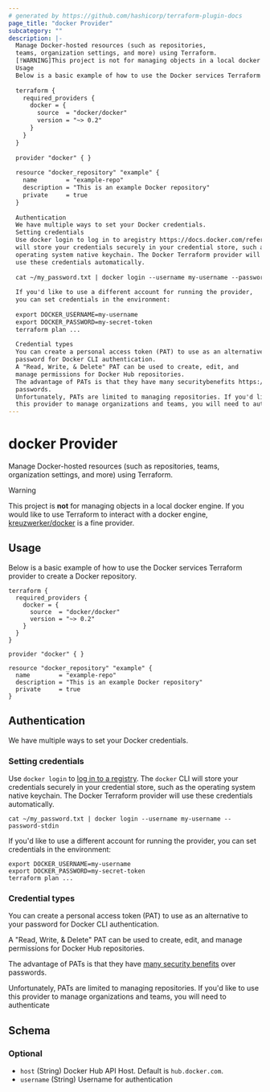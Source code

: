 ```yaml
---
# generated by https://github.com/hashicorp/terraform-plugin-docs
page_title: "docker Provider"
subcategory: ""
description: |-
  Manage Docker-hosted resources (such as repositories,
  teams, organization settings, and more) using Terraform.
  [!WARNING]This project is not for managing objects in a local docker engine. If you would like to use Terraform to interact with a docker engine, kreuzwerker/docker is a fine provider.
  Usage
  Below is a basic example of how to use the Docker services Terraform provider to create a Docker repository.
  
  terraform {
    required_providers {
      docker = {
        source  = "docker/docker"
        version = "~> 0.2"
      }
    }
  }
  
  provider "docker" { }
  
  resource "docker_repository" "example" {
    name        = "example-repo"
    description = "This is an example Docker repository"
    private     = true
  }
  
  Authentication
  We have multiple ways to set your Docker credentials.
  Setting credentials
  Use docker login to log in to aregistry https://docs.docker.com/reference/cli/docker/login/. The docker CLI
  will store your credentials securely in your credential store, such as the
  operating system native keychain. The Docker Terraform provider will
  use these credentials automatically.
  
  cat ~/my_password.txt | docker login --username my-username --password-stdin
  
  If you'd like to use a different account for running the provider,
  you can set credentials in the environment:
  
  export DOCKER_USERNAME=my-username
  export DOCKER_PASSWORD=my-secret-token
  terraform plan ...
  
  Credential types
  You can create a personal access token (PAT) to use as an alternative to your
  password for Docker CLI authentication.
  A "Read, Write, & Delete" PAT can be used to create, edit, and
  manage permissions for Docker Hub repositories.
  The advantage of PATs is that they have many securitybenefits https://docs.docker.com/security/for-developers/access-tokens/ over
  passwords.
  Unfortunately, PATs are limited to managing repositories. If you'd like to use
  this provider to manage organizations and teams, you will need to authenticate
---
```


# docker Provider

Manage Docker-hosted resources (such as repositories,
teams, organization settings, and more) using Terraform.

> [!WARNING]
> This project is **not** for managing objects in a local docker engine. If you would like to use Terraform to interact with a docker engine, [kreuzwerker/docker](https://registry.terraform.io/providers/kreuzwerker/docker/latest) is a fine provider.

## Usage

Below is a basic example of how to use the Docker services Terraform provider to create a Docker repository.

```hcl
terraform {
  required_providers {
    docker = {
      source  = "docker/docker"
      version = "~> 0.2"
    }
  }
}

provider "docker" { }

resource "docker_repository" "example" {
  name        = "example-repo"
  description = "This is an example Docker repository"
  private     = true
}
```


## Authentication

We have multiple ways to set your Docker credentials.

### Setting credentials

Use `docker login` to [log in to a
registry](https://docs.docker.com/reference/cli/docker/login/). The `docker` CLI
will store your credentials securely in your credential store, such as the
operating system native keychain. The Docker Terraform provider will
use these credentials automatically.

```
cat ~/my_password.txt | docker login --username my-username --password-stdin
```

If you'd like to use a different account for running the provider,
you can set credentials in the environment:

```
export DOCKER_USERNAME=my-username
export DOCKER_PASSWORD=my-secret-token
terraform plan ...
```

### Credential types

You can create a personal access token (PAT) to use as an alternative to your
password for Docker CLI authentication.

A "Read, Write, & Delete" PAT can be used to create, edit, and
manage permissions for Docker Hub repositories.

The advantage of PATs is that they have [many security
benefits](https://docs.docker.com/security/for-developers/access-tokens/) over
passwords.

Unfortunately, PATs are limited to managing repositories. If you'd like to use
this provider to manage organizations and teams, you will need to authenticate



<!-- schema generated by tfplugindocs -->
## Schema

### Optional

- `host` (String) Docker Hub API Host. Default is `hub.docker.com`.
- `username` (String) Username for authentication

